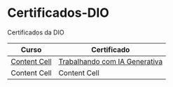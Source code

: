 # Certificados-DIO
Certificados da DIO

| Curso         | Certificado   |
| ------------- | ------------- |
| [Content Cell](https://hermes.dio.me/tracks/4d998d5c-36c1-497b-8da0-8db465c820eb.png)  | [Trabalhando com IA Generativa](https://www.dio.me/certificate/0L6LJRYS/share)  |
| Content Cell  | Content Cell  |
